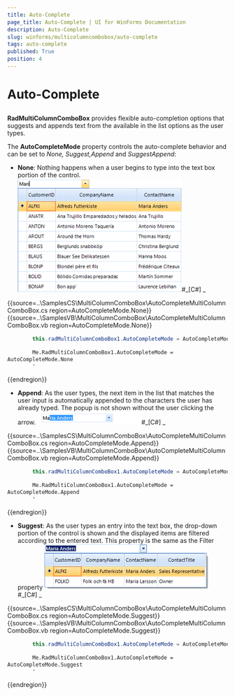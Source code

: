 ```yaml
---
title: Auto-Complete
page_title: Auto-Complete | UI for WinForms Documentation
description: Auto-Complete
slug: winforms/multicolumncombobox/auto-complete
tags: auto-complete
published: True
position: 4
---
```


# Auto-Complete



## 

__RadMultiColumnComboBox__ provides flexible auto-completion options that suggests
          and appends text from the available in the list options as the user types.
        

The __AutoCompleteMode__ property controls the auto-complete behavior and can be set to
          *None, Suggest,Append* and *SuggestAppend*:
        

* __None__: Nothing happens when a user begins to type into the text box portion of the control.
            ![multicolumncombobox-autocomplete 001](images/multicolumncombobox-autocomplete001.png)#_[C#] _

	



{{source=..\SamplesCS\MultiColumnComboBox\AutoCompleteMultiColumnComboBox.cs region=AutoCompleteMode.None}} 
{{source=..\SamplesVB\MultiColumnComboBox\AutoCompleteMultiColumnComboBox.vb region=AutoCompleteMode.None}} 

````C#
        this.radMultiColumnComboBox1.AutoCompleteMode = AutoCompleteMode.None;
````
````VB.NET
        Me.RadMultiColumnComboBox1.AutoCompleteMode = AutoCompleteMode.None
        '
````

{{endregion}} 




* __Append__: As the user types, the next item in the list that matches the user input is automatically appended to the characters the user has already typed. The popup is not shown without the user clicking the arrow.
            ![multicolumncombobox-autocomplete 002](images/multicolumncombobox-autocomplete002.png)#_[C#] _

	



{{source=..\SamplesCS\MultiColumnComboBox\AutoCompleteMultiColumnComboBox.cs region=AutoCompleteMode.Append}} 
{{source=..\SamplesVB\MultiColumnComboBox\AutoCompleteMultiColumnComboBox.vb region=AutoCompleteMode.Append}} 

````C#
        this.radMultiColumnComboBox1.AutoCompleteMode = AutoCompleteMode.Append;
````
````VB.NET
        Me.RadMultiColumnComboBox1.AutoCompleteMode = AutoCompleteMode.Append
        '
````

{{endregion}} 




* __Suggest__: As the user types an entry into the text box, the drop-down portion of the control is shown
              and the displayed items are filtered according to the entered text. This property is the same as the 
              Filter property
            ![multicolumncombobox-autocomplete 003](images/multicolumncombobox-autocomplete003.png)#_[C#] _

	



{{source=..\SamplesCS\MultiColumnComboBox\AutoCompleteMultiColumnComboBox.cs region=AutoCompleteMode.Suggest}} 
{{source=..\SamplesVB\MultiColumnComboBox\AutoCompleteMultiColumnComboBox.vb region=AutoCompleteMode.Suggest}} 

````C#
        this.radMultiColumnComboBox1.AutoCompleteMode = AutoCompleteMode.Suggest;
````
````VB.NET
        Me.RadMultiColumnComboBox1.AutoCompleteMode = AutoCompleteMode.Suggest
        '
````

{{endregion}} 



